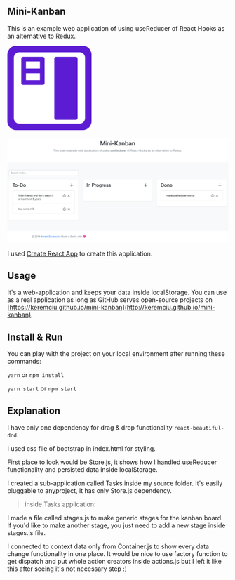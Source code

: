 ## Mini-Kanban

This is an example web application of using useReducer of React Hooks as an alternative to Redux.

![minikanban logo](/public/android-chrome-192x192.png "minikanban logo asset")

![minikanban interface](/screenshot.png "how it looks")

I used [Create React App](https://github.com/facebook/create-react-app) to create this application.

## Usage

It's a web-application and keeps your data inside localStorage. You can use as a real application as long as GitHub serves open-source projects on [https://keremciu.github.io/mini-kanban](http://keremciu.github.io/mini-kanban).

## Install & Run

You can play with the project on your local environment after running these commands:

`yarn` or `npm install`

`yarn start` or `npm start`

## Explanation

I have only one dependency for drag & drop functionality `react-beautiful-dnd`.

I used css file of bootstrap in index.html for styling.

First place to look would be Store.js, it shows how I handled useReducer functionality and persisted data inside localStorage.

I created a sub-application called Tasks inside my source folder. It's easily pluggable to anyproject, it has only Store.js dependency.

> inside Tasks application:

I made a file called stages.js to make generic stages for the kanban board. If you'd like to make another stage, you just need to add a new stage inside stages.js file.

I connected to context data only from Container.js to show every data change functionality in one place. It would be nice to use factory function to get dispatch and put whole action creators inside actions.js but I left it like this after seeing it's not necessary step :)

